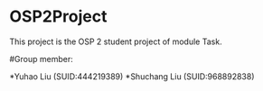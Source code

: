# OSP2Project

This project is the OSP 2 student project of module Task.

#Group member:

*Yuhao Liu (SUID:444219389)
*Shuchang Liu (SUID:968892838)